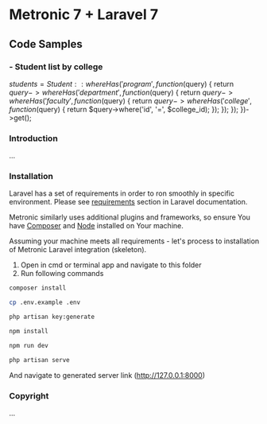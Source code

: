# Metronic 7 + Laravel 7

## Code Samples

### - Student list by college
$students = Student::whereHas('program', function ($query) {
return $query->whereHas('department', function ($query) {
return $query->whereHas('faculty', function ($query) {
return $query->whereHas('college', function ($query) {
return $query->where('id', '=', $college_id);
});
});
});
})->get();



### Introduction

...

### Installation

Laravel has a set of requirements in order to ron smoothly in specific environment. Please see [requirements](https://laravel.com/docs/7.x#server-requirements) section in Laravel documentation.

Metronic similarly uses additional plugins and frameworks, so ensure You have [Composer](https://getcomposer.org/) and [Node](https://nodejs.org/) installed on Your machine.

Assuming your machine meets all requirements - let's process to installation of Metronic Laravel integration (skeleton).

1. Open in cmd or terminal app and navigate to this folder
2. Run following commands

```bash
composer install
```

```bash
cp .env.example .env
```

```bash
php artisan key:generate
```

```bash
npm install
```

```bash
npm run dev
```

```bash
php artisan serve
```

And navigate to generated server link (http://127.0.0.1:8000)

### Copyright

...
